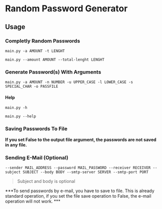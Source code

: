 # Random Password Generator
## Usage
### Completly Random Passwords
`main.py -a AMOUNT -t LENGHT`

`main.py --amount AMOUNT --total-lenght LENGHT`

### Generate Password(s) With Arguments
`main.py -a AMOUNT -n NUMBER -u UPPER_CASE -l LOWER_CASE -s SPECIAL_CHAR -o PASSFILE`
#### Help
`main.py -h`

`main.py --help`

### Saving Passwords To File
**If you set False to the output file argument, the passwords are not saved in any file.**
### Sending E-Mail (Optional)
`--sender MAIL_ADDRESS --password MAIL_PASSWORD --receiver RECEIVER --subject SUBJECT --body BODY --smtp-server SERVER --smtp-port PORT`
> Subject and body is optional

***To send passwords by e-mail, you have to save to file. This is already standard operation, if you set the file save operation to False, the e-mail operation will not work. ***
